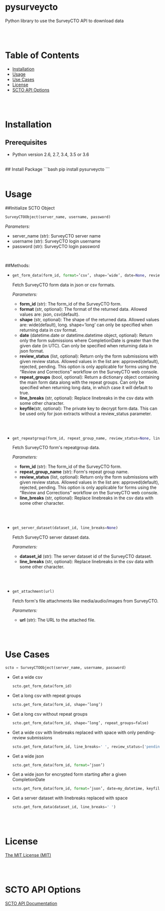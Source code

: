 # pysurveycto

Python library to use the SurveyCTO API to download data

<br><br>

# Table of Contents

* [Installation](#installation)
* [Usage](#usage)
* [Use Cases](#usecases)
* [License](#license)
* [SCTO API Options](#apioptions)

<br><br>

<a name="installation"></a>
# Installation

## Prerequisites

- Python version 2.6, 2.7, 3.4, 3.5 or 3.6
<br>
## Install Package
```bash
pip install pysurveycto
```
<br><br>

<a name="usage"></a>
# Usage

##Initialize SCTO Object
```python
SurveyCTOObject(server_name, username, password)
```
  *Parameters:*
  - server_name (str): SurveyCTO server name
  - username (str): SurveyCTO login username
  - password (str): SurveyCTO login password

<br>

##Methods:

* 
  ```python
  get_form_data(form_id, format=’csv’, shape=’wide’, date=None, review_status=None, repeat_groups=None, line_breaks=None, keyfile=False)
  ```
    Fetch SurveyCTO form data in json or csv formats.

    *Parameters:*
    - **form_id** (str): The form_id of the SurveyCTO form.
    - **format** (str, optional): The format of the returned data. Allowed values are: json, csv(default).
    - **shape** (str, optional): The shape of the returned data. Allowed values are: wide(default), long. shape=’long’ can only be specified when returning data in csv format.
    - **date** (datetime.date or datetime.datetime object, optional): Return only the form submissions where CompletionDate is greater than the given date (in UTC). Can only be specified when returning data in json format.
    - **review_status** (list, optional): Return only the form submissions with given review status. Allowed values in the list are: approved(default), rejected, pending. This option is only applicable for forms using the “Review and Corrections” workflow on the SurveyCTO web console.
    - **repeat_groups** (bool, optional): Return a dictionary object containing the main form data along with the repeat groups. Can only be specified when returning long data, in which case it will default to true.
    - **line_breaks** (str, optional): Replace linebreaks in the csv data with some other character.
    - **keyfile**(str, optional): The private key to decrypt form data. This can be used only for json extracts without a review_status parameter.

<br><br>

*
  ```python
  get_repeatgroup(form_id, repeat_group_name, review_status=None, line_breaks=None)
  ```
    Fetch SurveyCTO form's repeatgroup data.

    *Parameters:*
    - **form_id** (str): The form_id of the SurveyCTO form.
    - **repeat_group_name** (str): Form's repeat group name.
    - **review_status** (list, optional): Return only the form submissions with given review status. Allowed values in the list are: approved(default), rejected, pending. This option is only applicable for forms using the “Review and Corrections” workflow on the SurveyCTO web console.
    - **line_breaks** (str, optional): Replace linebreaks in the csv data with some other character.

<br><br>
      
*
  ```python
  get_server_dataset(dataset_id, line_breaks=None)
  ```
    Fetch SurveyCTO server dataset data.

    *Parameters:*
    - **dataset_id** (str): The server dataset id of the SurveyCTO dataset.
    - **line_breaks** (str, optional): Replace linebreaks in the csv data with some other character.

<br><br>
      
*
  ```python
  get_attachment(url)
  ```
    Fetch form's file attachments like media/audio/images from SurveyCTO.

    *Parameters:*
    - **url** (str): The URL to the attached file.   
      
  
<br><br>

<a name="usecases"></a>
# Use Cases

```python
scto = SurveyCTOObject(server_name, username, password)
```

- Get a wide csv
  ```python
  scto.get_form_data(form_id)
  ```

- Get a long csv with repeat groups
  ```python
  scto.get_form_data(form_id, shape=’long’)
  ```

- Get a long csv without repeat groups
  ```python
  scto.get_form_data(form_id, shape=’long’, repeat_groups=false)
  ```

- Get a wide csv with linebreaks replaced with space with only pending-review submissions
  ```python
  scto.get_form_data(form_id, line_breaks=' ', review_status=['pending'])
  ```

- Get a wide json
  ```python
  scto.get_form_data(form_id, format=’json’)
  ```

- Get a wide json for encrypted form starting after a given CompletionDate
  ```python
  scto.get_form_data(form_id, format=’json’, date=my_datetime, keyfile='<path to keyfile>')
  ```

- Get a server dataset with linebreaks replaced with space
  ```python
  scto.get_form_data(dataset_id, line_breaks=' ')
  ```

<br><br>

<a name="license"></a>
# License
[The MIT License (MIT)](LICENSE.md)

<br><br>

<a name="apioptions"></a>
# SCTO API Options

[SCTO API Documentation](https://support.surveycto.com/hc/en-us/articles/360033156894?flash_digest=0a6eded7694409181788cc46a7026897850d65b5&flash_digest=d76dde7c3ffc40f4a7f0ebd87596d32f3a52304f)
